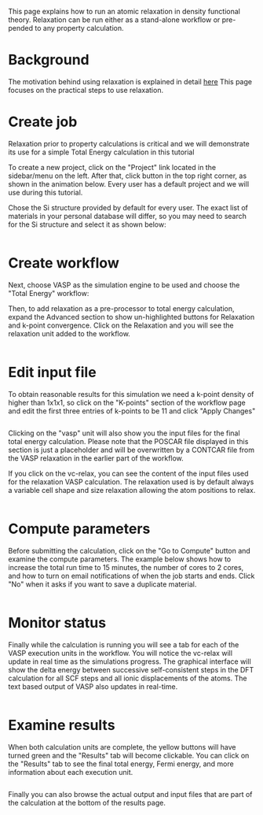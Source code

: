 <!-- TODO by MH -->

This page explains how to run an atomic relaxation in density functional theory.  Relaxation can be run either as a stand-alone workflow or pre-pended to any property calculation.

# Background

The motivation behind using relaxation is explained in detail [here](/models/structural-relaxation.png "structural relaxation")  This page focuses on the practical steps to use relaxation.

# Create job

Relaxation prior to property calculations is critical and we will demonstrate its use for a simple Total Energy calculation in this tutorial

To create a new project, click on the "Project" link located in the sidebar/menu on the left. After that, click <i class="zmdi zmdi-plus-circle zmdi-hc-border"></i> button in the top right corner, as shown in the animation below. Every user has a default project and we will use during this tutorial.

Chose the Si structure provided by default for every user.  The exact list of materials in your personal database will differ, so you may need to search for the Si structure and select it as shown below:

<img data-gifffer="/images/RelaxStep1.gif" />

# Create workflow

Next, choose VASP as the simulation engine to be used and choose the "Total Energy" workflow:

Then, to add relaxation as a pre-processor to total energy calculation, expand the <i class="zmdi zmdi-plus-circle zmdi-hc-border"></i> Advanced section to show un-highlighted buttons for Relaxation and k-point convergence.  Click on the Relaxation and you will see the relaxation unit added to the workflow.

<img data-gifffer="/images/RelaxStep2.gif" />

# Edit input file

To obtain reasonable results for this simulation we need a k-point density of higher than 1x1x1, so click on the "K-points" section of the workflow page and edit the first three entries of k-points to be 11 and click "Apply Changes"

<img data-gifffer="/images/RelaxStep3.gif" />

Clicking on the "vasp" unit will also show you the input files for the final total energy calculation.  Please note that the POSCAR file displayed in this section is just a placeholder and will be overwritten by a CONTCAR file from the VASP relaxation in the earlier part of the workflow.

If you click on the vc-relax, you can see the content of the input files used for the relaxation VASP calculation.  The relaxation used is by default always a variable cell shape and size relaxation allowing the atom positions to relax.

<img data-gifffer="/images/RelaxStep4.gif" />

# Compute parameters

Before submitting the calculation, click on the "Go to Compute" button and examine the compute parameters.  The example below shows how to increase the total run time to 15 minutes, the number of cores to 2 cores, and how to turn on email notifications of when the job starts and ends.  Click "No" when it asks if you want to save a duplicate material.

<img data-gifffer="/images/RelaxStep5.gif" />

# Monitor status

Finally while the calculation is running you will see a tab for each of the VASP execution units in the workflow.  You will notice the vc-relax will update in real time as the simulations progress.  The graphical interface will show the delta energy between successive self-consistent steps in the DFT calculation for all SCF steps and all ionic displacements of the atoms.  The text based output of VASP also updates in real-time.

<img data-gifffer="/images/RelaxStep6.gif" />

# Examine results

When both calculation units are complete, the yellow buttons will have turned green and the "Results" tab will become clickable.  You can click on the "Results" tab to see the final total energy, Fermi energy, and more information about each execution unit.

<img data-gifffer="/images/RelaxStep7.gif" />

Finally you can also browse the actual output and input files that are part of the calculation at the bottom of the results page.